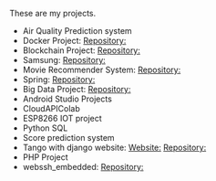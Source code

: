 These are my projects.

- Air Quality Prediction system
- Docker Project: [Repository:](https://github.com/TXH2020/DockerProject)
- Blockchain Project: [Repository:](https://github.com/TXH2020/Blockchain_Project)
- Samsung: [Repository:](https://github.com/TXH2020/Samsung)
- Movie Recommender System: [Repository:](https://github.com/TXH2020/movie_recommender)
- Spring: [Repository:](https://github.com/TXH2020/spring)
- Big Data Project: [Repository:](https://github.com/TXH2020/BigDataProject)
- Android Studio Projects
- CloudAPIColab
- ESP8266 IOT project
- Python SQL
- Score prediction system
- Tango with django website: [Website:](https://roger123.pythonanywhere.com/)
                              [Repository:](https://github.com/Interested-Guy/tango_with_django_th)
- PHP Project
- webssh_embedded: [Repository:](https://github.com/TXH2020/webssh_embedded)
